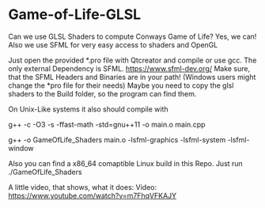 # Game-of-Life-GLSL
Can we use GLSL Shaders to compute Conways Game of Life? Yes, we can! Also we use SFML for very easy access to shaders and OpenGL



Just open the provided *.pro file with Qtcreator and compile or use gcc. The only external Dependency is SFML.
https://www.sfml-dev.org/
Make sure, that the SFML Headers and Binaries are in your path! (Windows users might change the *pro file for their needs)
Maybe you need to copy the glsl shaders to the Build folder, so the program can find them.

On Unix-Like systems it also should compile with

g++ -c -O3 -s -ffast-math -std=gnu++11 -o main.o main.cpp

g++ -o GameOfLife_Shaders main.o -lsfml-graphics -lsfml-system -lsfml-window

Also you can find a x86_64 comaptible Linux build in this Repo. Just run
./GameOfLife_Shaders

A little video, that shows, what it does: Video: https://www.youtube.com/watch?v=m7FhqVFKAJY
